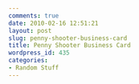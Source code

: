 ```yaml
---
comments: true
date: 2010-02-16 12:51:21
layout: post
slug: penny-shooter-business-card
title: Penny Shooter Business Card
wordpress_id: 435
categories:
- Random Stuff
---
```



